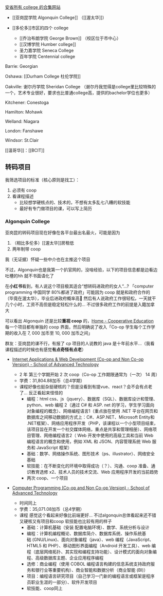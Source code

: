 [安省所有 college 的合集网站](https://ontariocolleges.ca/en/programs)


- [[亚岗昆学院 Algonquin College]] （[[渥太华]]）

- [[多伦多]]市区的四个 college
	- [[乔治布朗学院 George Brown]] （校区位于市中心）
	- [[汉博学院 Humber college]] 
	- 圣力嘉学院 Seneca College 
	- 百年学院 Centennial college

Barrie: Georgian

Oshawa: [[Durham College 杜伦学院]]

Oakville: 谢尔丹学院 Sheridan College （谢尔丹我觉得是college里比较特殊的一个，艺术专业很好，要求也比普通college高，提供的bachelor学位也更多）

Kitchener: Conestoga

Hamilton: Mohawk

Welland: Niagara

London: Fanshawe

Windsor: St.Clair

[[温哥华]]：[[BCIT]]




## 转码项目

我筛选项目的标准（核心原则是找工）：
1. 必须有 coop
2. 看课程描述
	- 比较想学硬核点的、技术的，不想有太多乱七八糟的软技能
	- 最好有专门做项目的课，可以写上简历


### Algonquin College

亚岗昆的转码项目现在好像在各平台最出名最火，可能是因为 
1. （相比多伦多）[[渥太华]]房租低 
2. 两年制带 coop 

我（无证据）怀疑一些中介也在主推这个项目

不过，Algonquin也是我第一个扒官网的，没啥经验，以下的项目信息都是边看边吐槽的hh 就不书面语化了

在**小红书**看到，有人说这个项目极其适合“想转码进政府的女人“...? 「computer programming 中国同学 80%都进了政府」可能因为 coop 就是和政府合作的（毕竟在渥太华），毕业后进政府概率高🤔 然后有人说政府工作很轻松，一天就干几个小时，工资不高但是稳定轻松什么的... 不过很多政府工作的前提是入籍加拿大

可以看出 Algonquin 还是比较**重视 coop** 的，[Home - Cooperative Education](https://www.algonquincollege.com/coop/) 每一个项目都有单独的 coop 界面，然后明确说了收入「Co-op 学生每个工作学期的收入在 7, 000 加币至 10, 000 加币之间」

群友：亚岗昆的课不行，有报了 cp 项目的人说教的 java 是十年前水平…（我看课程描述的时候也有感觉**有点奇怪有点老**<!--，但服务于政府的话... 比较保守落后好像也不意外-->）

- [Internet Applications & Web Development (Co-op and Non Co-op Version) - School of Advanced Technology](https://www.algonquincollege.com/sat/program/internet-applications-web-development/) 
	- 2 年 第三个学期开始 2 次 coop（Co-op 工作期限通常为（一次） 14 周）
	- 学费：31,804.88加币（总4学期）[](https://www.algonquincollege.com/ro/pay/fee-estimator/?campus=ALL&startterm=2022F&residency=international&programFees=3002X03FWO#programDetail)
	- 课程好像也挺杂挺硬核的？但是没看到有提vue、react？会不会有点老了... 反正看起来怪怪的
		- 编程：html css、js（jquery）、数据库（SQL）、数据库设计和管理、python、web 编程 2（通过 C# 和 ASP. net 的学习，学生学习面向对象编程的概念）、网络编程语言1（重点放在使用 .NET 平台在网页和数据库之间移动数据的方式上：C#、ASP.NET、Microsoft Entity和 .NET框架）、网络应用程序开发（PHP，该课程以一个小型项目结束，该项目旨在开发一个社交媒体网络，重点是共享和管理相册）、网络项目管理、网络编程语言2（ Web 开发中使用的高级工具和当前 Web 编程语言的概念和使用，例如 XML 和 JSON、内容管理系统 Web 服务和 JavaScript 框架）
		- 基础：数学、网络操作系统、图形技术（ps、illustrator）、网络安全基础
		- 软技能：在不断变化的环境中取得成功（？）、沟通、coop 准备、通识教育选修 x2、技术人员的技术交流、Web 应用程序开发的当前趋势
		- 两次 coop、一个项目

- [Computer Programming (Co-op and Non Co-op Version) - School of Advanced Technology](https://www.algonquincollege.com/sat/program/computer-programming/#courses)
	- 时间同上
	- 学费：35,071.08加币（总4学期） [](https://www.algonquincollege.com/ro/pay/fee-estimator/?campus=ALL&startterm=2022F&residency=international&programFees=0336X03FWO#programDetail)
	- 课程 感觉这个看起来好像比前端更好... 不过algonquin总体看起来还不错 又硬核又有项目和coop 软技能也比较有用的样子
		- 基础：计算机基础（安装 配置电脑环境）、数学、系统分析与设计
		- 编程：计算机编程概论、数据库简介、数据库系统、操作系统基础 (GNU/Linux)、面向对象编程（java）、web 编程（JavaScript、HTML5 和 PHP）、移动图形界面编程（Android 开发工具）、web 编程（底层网络拓扑、其实现和编程支持功能）、设计模式的面向对象编程、高级数据库主题、企业应用程序编程
		- 选修：商业编程（使用 COBOL 编程语言构建的信息系统支持政府服务和银行业等重要机构）、商业智能和数据分析（商业智能 (BI)）
		- 项目：编程语言研究项目（自己学习一门新的编程语言或框架是程序员职业生涯的一部分）、软件开发项目
		- 软技能、coop同上

